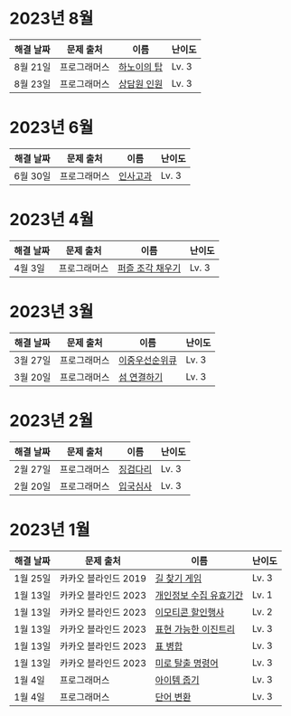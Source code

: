 # 2023년 8월

| 해결 날짜 | 문제 출처    | 이름                                                         | 난이도 |
| --------- | ------------ | ------------------------------------------------------------ | ------ |
| 8월 21일  | 프로그래머스 | [하노이의 탑](https://school.programmers.co.kr/learn/courses/30/lessons/12946) | Lv. 3  |
| 8월 23일  | 프로그래머스 | [상담원 인원](https://school.programmers.co.kr/learn/courses/30/lessons/214288) | Lv. 3  |

# 2023년 6월

| 해결 날짜 | 문제 출처    | 이름                                                         | 난이도 |
| --------- | ------------ | ------------------------------------------------------------ | ------ |
| 6월 30일   | 프로그래머스 | [인사고과](https://school.programmers.co.kr/learn/courses/30/lessons/152995) | Lv. 3  |

# 2023년 4월

| 해결 날짜 | 문제 출처    | 이름                                                         | 난이도 |
| --------- | ------------ | ------------------------------------------------------------ | ------ |
| 4월 3일   | 프로그래머스 | [퍼즐 조각 채우기](https://school.programmers.co.kr/learn/courses/30/lessons/84021) | Lv. 3  |

# 2023년 3월

| 해결 날짜 | 문제 출처    | 이름                                                                              | 난이도 |
| --------- | ------------ | --------------------------------------------------------------------------------- | ------ |
| 3월 27일  | 프로그래머스 | [이중우선순위큐](https://school.programmers.co.kr/learn/courses/30/lessons/42628) | Lv. 3  |
| 3월 20일  | 프로그래머스 | [섬 연결하기](https://school.programmers.co.kr/learn/courses/30/lessons/42861)    | Lv. 3  |

# 2023년 2월

| 해결 날짜 | 문제 출처    | 이름                                                                                            | 난이도 |
| --------- | ------------ | ----------------------------------------------------------------------------------------------- | ------ |
| 2월 27일  | 프로그래머스 | [징검다리](https://school.programmers.co.kr/learn/courses/30/lessons/43236?language=javascript) | Lv. 3  |
| 2월 20일  | 프로그래머스 | [입국심사](https://school.programmers.co.kr/learn/courses/30/lessons/43238?language=javascript) | Lv. 3  |

# 2023년 1월

| 해결 날짜 | 문제 출처            | 이름                                                                                       | 난이도 |
| --------- | -------------------- | ------------------------------------------------------------------------------------------ | ------ |
| 1월 25일  | 카카오 블라인드 2019 | [길 찾기 게임](https://school.programmers.co.kr/learn/courses/30/lessons/42892)            | Lv. 3  |
| 1월 13일  | 카카오 블라인드 2023 | [개인정보 수집 유효기간](https://school.programmers.co.kr/learn/courses/30/lessons/150370) | Lv. 1  |
| 1월 13일  | 카카오 블라인드 2023 | [이모티콘 할인행사](https://school.programmers.co.kr/learn/courses/30/lessons/150368)      | Lv. 2  |
| 1월 13일  | 카카오 블라인드 2023 | [표현 가능한 이진트리](https://school.programmers.co.kr/learn/courses/30/lessons/150367)   | Lv. 3  |
| 1월 13일  | 카카오 블라인드 2023 | [표 병합](https://school.programmers.co.kr/learn/courses/30/lessons/150366)                | Lv. 3  |
| 1월 13일  | 카카오 블라인드 2023 | [미로 탈출 명령어](https://school.programmers.co.kr/learn/courses/30/lessons/150365)       | Lv. 3  |
| 1월 4일   | 프로그래머스         | [아이템 줍기](https://school.programmers.co.kr/learn/courses/30/lessons/87694)             | Lv. 3  |
| 1월 4일   | 프로그래머스         | [단어 변환](https://school.programmers.co.kr/learn/courses/30/lessons/43163)               | Lv. 3  |
